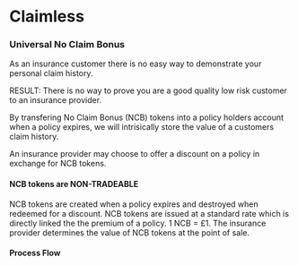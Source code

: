 # Claimless
### Universal No Claim Bonus

As an insurance customer there is no easy way to demonstrate your personal claim history.

RESULT: There is no way to prove you are a good quality low risk customer to an insurance provider.

By transfering No Claim Bonus (NCB) tokens into a policy holders account when a policy expires, we will intrisically store the value of a customers claim history.

An insurance provider may choose to offer a discount on a policy in exchange for NCB tokens.

#### NCB tokens are NON-TRADEABLE
NCB tokens are created when a policy expires and destroyed when redeemed for a discount.
NCB tokens are issued at a standard rate which is directly linked the the premium of a policy. 1 NCB = £1.
The insurance provider determines the value of NCB tokens at the point of sale.

#### Process Flow
